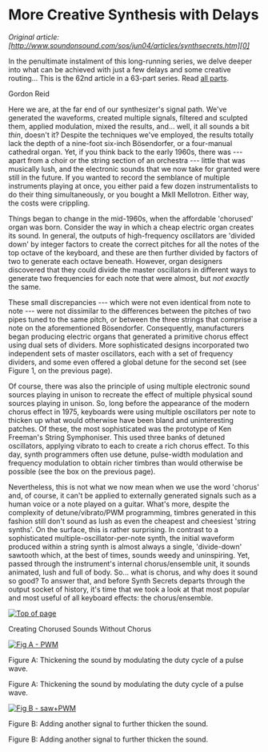 # More Creative Synthesis with Delays  
_Original article: [http://www.soundonsound.com/sos/jun04/articles/synthsecrets.htm][0]_

In the penultimate instalment of this long-running series, we delve deeper into what can be achieved with just a few delays and some creative routing... This is the 62nd article in a 63-part series. Read [all parts][1].

Gordon Reid

Here we are, at the far end of our synthesizer's signal path. We've generated the waveforms, created multiple signals, filtered and sculpted them, applied modulation, mixed the results, and... well, it all sounds a bit _thin_, doesn't it? Despite the techniques we've employed, the results totally lack the depth of a nine-foot six-inch Bösendorfer, or a four-manual cathedral organ. Yet, if you think back to the early 1960s, there was --- apart from a choir or the string section of an orchestra --- little that was musically lush, and the electronic sounds that we now take for granted were still in the future. If you wanted to record the semblance of multiple instruments playing at once, you either paid a few dozen instrumentalists to do their thing simultaneously, or you bought a MkII Mellotron. Either way, the costs were crippling.

Things began to change in the mid-1960s, when the affordable 'chorused' organ was born. Consider the way in which a cheap electric organ creates its sound. In general, the outputs of high-frequency oscillators are 'divided down' by integer factors to create the correct pitches for all the notes of the top octave of the keyboard, and these are then further divided by factors of two to generate each octave beneath. However, organ designers discovered that they could divide the master oscillators in different ways to generate two frequencies for each note that were almost, but _not exactly_ the same.

These small discrepancies --- which were not even identical from note to note --- were not dissimilar to the differences between the pitches of two pipes tuned to the same pitch, or between the three strings that comprise a note on the aforementioned Bösendorfer. Consequently, manufacturers began producing electric organs that generated a primitive chorus effect using dual sets of dividers. More sophisticated designs incorporated two independent sets of master oscillators, each with a set of frequency dividers, and some even offered a global detune for the second set (see Figure 1, on the previous page).

Of course, there was also the principle of using multiple electronic sound sources playing in unison to recreate the effect of multiple physical sound sources playing in unison. So, long before the appearance of the modern chorus effect in 1975, keyboards were using multiple oscillators per note to thicken up what would otherwise have been bland and uninteresting patches. Of these, the most sophisticated was the prototype of Ken Freeman's String Symphoniser. This used three banks of detuned oscillators, applying vibrato to each to create a rich chorus effect. To this day, synth programmers often use detune, pulse-width modulation and frequency modulation to obtain richer timbres than would otherwise be possible (see the box on the previous page).

Nevertheless, this is not what we now mean when we use the word 'chorus' and, of course, it can't be applied to externally generated signals such as a human voice or a note played on a guitar. What's more, despite the complexity of detune/vibrato/PWM programming, timbres generated in this fashion still don't sound as lush as even the cheapest and cheesiest 'string synths'. On the surface, this is rather surprising. In contrast to a sophisticated multiple-oscillator-per-note synth, the initial waveform produced within a string synth is almost always a single, 'divide-down' sawtooth which, at the best of times, sounds weedy and uninspiring. Yet, passed through the instrument's internal chorus/ensemble unit, it sounds animated, lush and full of body. So... what is chorus, and why does it sound so good? To answer that, and before Synth Secrets departs through the output socket of history, it's time that we took a look at that most popular and most useful of all keyboard effects: the chorus/ensemble.

[![Top of page](http://media.soundonsound.com/images/arttop.gif)][2]

Creating Chorused Sounds Without Chorus

[![Fig A - PWM](http://media.soundonsound.com/sos/jun04/images/figapwm.s.jpg)][3]

Figure A: Thickening the sound by modulating the duty cycle of a pulse wave.

Figure A: Thickening the sound by modulating the duty cycle of a pulse wave.

  
[![Fig B - saw+PWM](http://media.soundonsound.com/sos/jun04/images/figbsawpwm.s.jpg)][4]

Figure B: Adding another signal to further thicken the sound.

Figure B: Adding another signal to further thicken the sound.



[0]: http://www.soundonsound.com/sos/jun04/articles/synthsecrets.htm
[1]: /search?url=%2Fsearch&Keyword=%22synth+secrets%22&Words=All&Summary=Yes
[2]: #Top
[3]: http://media.soundonsound.com/sos/jun04/images/figapwm.l.jpg
[4]: http://media.soundonsound.com/sos/jun04/images/figbsawpwm.l.jpg